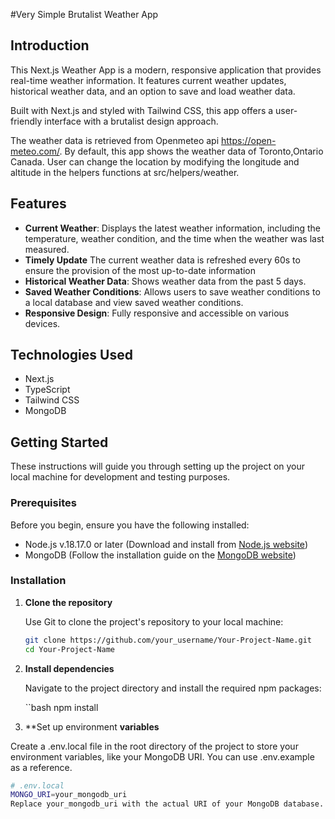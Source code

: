 #Very Simple Brutalist Weather App

## Introduction
This Next.js Weather App is a modern, responsive application that provides real-time weather information. It features current weather updates, historical weather data, and an option to save and load weather data. 

Built with Next.js and styled with Tailwind CSS, this app offers a user-friendly interface with a brutalist design approach.

The weather data is retrieved from Openmeteo api https://open-meteo.com/. By default, this app shows the weather data of Toronto,Ontario Canada. User can change the location by modifying the longitude and altitude in the helpers functions at src/helpers/weather.


## Features
- **Current Weather**: Displays the latest weather information, including the temperature, weather condition, and the time when the weather was last measured.
- **Timely Update** The current weather data is refreshed every 60s to ensure the provision of the most up-to-date information 
- **Historical Weather Data**: Shows weather data from the past 5 days.
- **Saved Weather Conditions**: Allows users to save weather conditions to a local database and view saved weather conditions.
- **Responsive Design**: Fully responsive and accessible on various devices.


## Technologies Used
- Next.js
- TypeScript
- Tailwind CSS
- MongoDB

## Getting Started

These instructions will guide you through setting up the project on your local machine for development and testing purposes.

### Prerequisites
Before you begin, ensure you have the following installed:
- Node.js v.18.17.0 or later (Download and install from [Node.js website](https://nodejs.org/))
- MongoDB (Follow the installation guide on the [MongoDB website](https://www.mongodb.com/try/download/community))


### Installation

1. **Clone the repository**

   Use Git to clone the project's repository to your local machine:

   ```bash
   git clone https://github.com/your_username/Your-Project-Name.git
   cd Your-Project-Name

2. **Install dependencies**

   Navigate to the project directory and install the required npm packages:

   ``bash
   npm install
3. **Set up environment **variables**

  Create a .env.local file in the root directory of the project to store your environment variables, like your MongoDB URI. You can use .env.example as a reference.
  ```bash
  # .env.local
  MONGO_URI=your_mongodb_uri
  Replace your_mongodb_uri with the actual URI of your MongoDB database.



